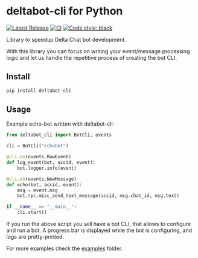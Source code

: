 # deltabot-cli for Python

[![Latest Release](https://img.shields.io/pypi/v/deltabot-cli.svg)](https://pypi.org/project/deltabot-cli)
[![CI](https://github.com/deltachat-bot/deltabot-cli-py/actions/workflows/python-ci.yml/badge.svg)](https://github.com/deltachat-bot/deltabot-cli-py/actions/workflows/python-ci.yml)
[![Code style: black](https://img.shields.io/badge/code%20style-black-000000.svg)](https://github.com/psf/black)

Library to speedup Delta Chat bot development.

With this library you can focus on writing your event/message processing logic and let us handle the
repetitive process of creating the bot CLI.

## Install

```sh
pip install deltabot-cli
```

## Usage

Example echo-bot written with deltabot-cli:

```python
from deltabot_cli import BotCli, events

cli = BotCli("echobot")

@cli.on(events.RawEvent)
def log_event(bot, accid, event):
    bot.logger.info(event)

@cli.on(events.NewMessage)
def echo(bot, accid, event):
    msg = event.msg
    bot.rpc.misc_send_text_message(accid, msg.chat_id, msg.text)

if __name__ == "__main__":
    cli.start()
```

If you run the above script you will have a bot CLI, that allows to configure and run a bot.
A progress bar is displayed while the bot is configuring, and logs are pretty-printed.

For more examples check the [examples](https://github.com/deltachat-bot/deltabot-cli-py/tree/master/examples) folder.
